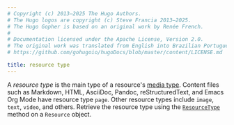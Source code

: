 ```yaml
---
# Copyright (c) 2013–2025 The Hugo Authors.
# The Hugo logos are copyright (c) Steve Francia 2013–2025.
# The Hugo Gopher is based on an original work by Renée French.
#
# Documentation licensed under the Apache License, Version 2.0.
# The original work was translated from English into Brazilian Portuguese.
# https://github.com/gohugoio/hugoDocs/blob/master/content/LICENSE.md

title: resource type
---
```


A _resource type_ is the main type of a resource's [media type](/methods/resource/mediatype/). Content files such as Markdown, HTML, AsciiDoc, Pandoc, reStructuredText, and Emacs Org Mode have resource type `page`. Other resource types include `image`, `text`, `video`, and others. Retrieve the resource type using the [`ResourceType`](/methods/resource/resourcetype/) method on a `Resource` object.
